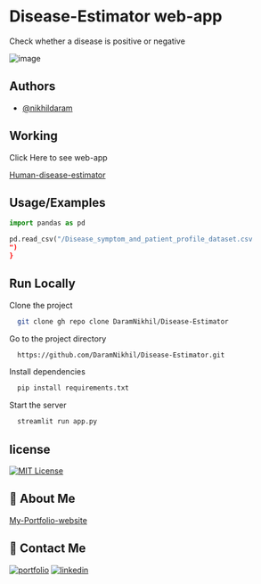 # Disease-Estimator web-app
Check whether a disease is positive or negative

![image](https://github.com/DaramNikhil/Disease-Estimator/assets/117379132/1762177a-831a-4117-8051-1c9e9f8219cf)

## Authors

- [@nikhildaram](https://www.linkedin.com/in/daramnikhil)



## Working
Click Here to see web-app

[Human-disease-estimator](https://disease-estimator.onrender.com)


## Usage/Examples

```python
import pandas as pd

pd.read_csv("/Disease_symptom_and_patient_profile_dataset.csv
")
}
```

## Run Locally

Clone the project

```bash
  git clone gh repo clone DaramNikhil/Disease-Estimator
```

Go to the project directory

```bash
  https://github.com/DaramNikhil/Disease-Estimator.git
```

Install dependencies

```bash
  pip install requirements.txt
```

Start the server

```bash
  streamlit run app.py
```

## license

[![MIT License](https://img.shields.io/badge/License-MIT-green.svg)](https://choosealicense.com/licenses/mit/)


## 🚀 About Me
[My-Portfolio-website](https://nikhil-portfolio-bes5.onrender.com)


## 🔗 Contact Me
[![portfolio](https://img.shields.io/badge/Gmail-D14836?style=for-the-badge&logo=gmail&logoColor=white)](mailto:nikhildaram51@gmail.com)
[![linkedin](https://img.shields.io/badge/linkedin-0A66C2?style=for-the-badge&logo=linkedin&logoColor=white)](https://www.linkedin.com/in/daramnikhil)
